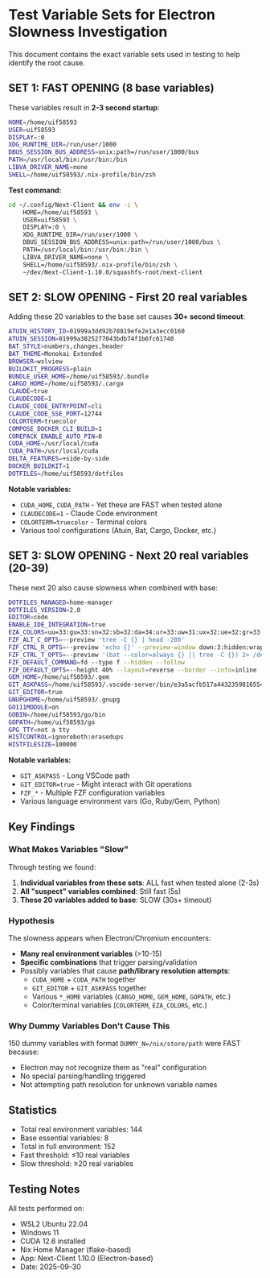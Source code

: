 # Test Variable Sets for Electron Slowness Investigation

This document contains the exact variable sets used in testing to help identify the root cause.

## SET 1: FAST OPENING (8 base variables)

These variables result in **2-3 second startup**:

```bash
HOME=/home/uif58593
USER=uif58593
DISPLAY=:0
XDG_RUNTIME_DIR=/run/user/1000
DBUS_SESSION_BUS_ADDRESS=unix:path=/run/user/1000/bus
PATH=/usr/local/bin:/usr/bin:/bin
LIBVA_DRIVER_NAME=none
SHELL=/home/uif58593/.nix-profile/bin/zsh
```

**Test command:**
```bash
cd ~/.config/Next-Client && env -i \
    HOME=/home/uif58593 \
    USER=uif58593 \
    DISPLAY=:0 \
    XDG_RUNTIME_DIR=/run/user/1000 \
    DBUS_SESSION_BUS_ADDRESS=unix:path=/run/user/1000/bus \
    PATH=/usr/local/bin:/usr/bin:/bin \
    LIBVA_DRIVER_NAME=none \
    SHELL=/home/uif58593/.nix-profile/bin/zsh \
    ~/dev/Next-Client-1.10.0/squashfs-root/next-client
```

## SET 2: SLOW OPENING - First 20 real variables

Adding these 20 variables to the base set causes **30+ second timeout**:

```bash
ATUIN_HISTORY_ID=01999a3dd92b78819efe2e1a3ecc0160
ATUIN_SESSION=01999a3825277043bdb74f1b6fc61740
BAT_STYLE=numbers,changes,header
BAT_THEME=Monokai Extended
BROWSER=wslview
BUILDKIT_PROGRESS=plain
BUNDLE_USER_HOME=/home/uif58593/.bundle
CARGO_HOME=/home/uif58593/.cargo
CLAUDE=true
CLAUDECODE=1
CLAUDE_CODE_ENTRYPOINT=cli
CLAUDE_CODE_SSE_PORT=12744
COLORTERM=truecolor
COMPOSE_DOCKER_CLI_BUILD=1
COREPACK_ENABLE_AUTO_PIN=0
CUDA_HOME=/usr/local/cuda
CUDA_PATH=/usr/local/cuda
DELTA_FEATURES=+side-by-side
DOCKER_BUILDKIT=1
DOTFILES=/home/uif58593/dotfiles
```

**Notable variables:**
- `CUDA_HOME`, `CUDA_PATH` - Yet these are FAST when tested alone
- `CLAUDECODE=1` - Claude Code environment
- `COLORTERM=truecolor` - Terminal colors
- Various tool configurations (Atuin, Bat, Cargo, Docker, etc.)

## SET 3: SLOW OPENING - Next 20 real variables (20-39)

These next 20 also cause slowness when combined with base:

```bash
DOTFILES_MANAGED=home-manager
DOTFILES_VERSION=2.0
EDITOR=code
ENABLE_IDE_INTEGRATION=true
EZA_COLORS=uu=33:gu=33:sn=32:sb=32:da=34:ur=33:uw=31:ux=32:ue=32:gr=33:gw=31:gx=32:tr=33:tw=31:tx=32
FZF_ALT_C_OPTS=--preview 'tree -C {} | head -200'
FZF_CTRL_R_OPTS=--preview 'echo {}' --preview-window down:3:hidden:wrap --bind '?:toggle-preview'
FZF_CTRL_T_OPTS=--preview '(bat --color=always {} || tree -C {}) 2> /dev/null | head -200'
FZF_DEFAULT_COMMAND=fd --type f --hidden --follow
FZF_DEFAULT_OPTS=--height 40% --layout=reverse --border --info=inline
GEM_HOME=/home/uif58593/.gem
GIT_ASKPASS=/home/uif58593/.vscode-server/bin/e3a5acfb517a443235981655413d566533107e92/extensions/git/dist/askpass.sh
GIT_EDITOR=true
GNUPGHOME=/home/uif58593/.gnupg
GO111MODULE=on
GOBIN=/home/uif58593/go/bin
GOPATH=/home/uif58593/go
GPG_TTY=not a tty
HISTCONTROL=ignoreboth:erasedups
HISTFILESIZE=100000
```

**Notable variables:**
- `GIT_ASKPASS` - Long VSCode path
- `GIT_EDITOR=true` - Might interact with Git operations
- `FZF_*` - Multiple FZF configuration variables
- Various language environment vars (Go, Ruby/Gem, Python)

## Key Findings

### What Makes Variables "Slow"

Through testing we found:
1. **Individual variables from these sets**: ALL fast when tested alone (2-3s)
2. **All "suspect" variables combined**: Still fast (5s)
3. **These 20 variables added to base**: SLOW (30s+ timeout)

### Hypothesis

The slowness appears when Electron/Chromium encounters:
- **Many real environment variables** (>10-15)
- **Specific combinations** that trigger parsing/validation
- Possibly variables that cause **path/library resolution attempts**:
  - `CUDA_HOME` + `CUDA_PATH` together
  - `GIT_EDITOR` + `GIT_ASKPASS` together
  - Various `*_HOME` variables (`CARGO_HOME`, `GEM_HOME`, `GOPATH`, etc.)
  - Color/terminal variables (`COLORTERM`, `EZA_COLORS`, etc.)

### Why Dummy Variables Don't Cause This

150 dummy variables with format `DUMMY_N=/nix/store/path` were FAST because:
- Electron may not recognize them as "real" configuration
- No special parsing/handling triggered
- Not attempting path resolution for unknown variable names

## Statistics

- Total real environment variables: 144
- Base essential variables: 8
- Total in full environment: 152
- Fast threshold: ≤10 real variables
- Slow threshold: ≥20 real variables

## Testing Notes

All tests performed on:
- WSL2 Ubuntu 22.04
- Windows 11
- CUDA 12.6 installed
- Nix Home Manager (flake-based)
- App: Next-Client 1.10.0 (Electron-based)
- Date: 2025-09-30